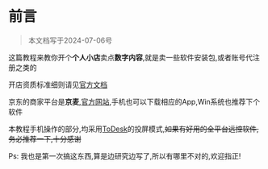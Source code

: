 # 前言

>   本文档写于2024-07-06号

这篇教程来教你开个**个人小店**卖点**数字内容**,就是卖一些软件安装包,或者账号代注册之类的

开店资质标准细则请见[官方文档](https://rule.jd.com/rule/ruleDetail.action?ruleId=2614&btype=1)

京东的商家平台是**京麦**,[官方网站](https://passport.shop.jd.com),手机也可以下载相应的App,Win系统也推荐下个软件

本教程手机操作的部分,均采用[ToDesk](https://www.todesk.com/)的投屏模式,~~如果有好用的全平台远控软件,务必推荐一下,十分感谢~~

Ps: 我也是第一次搞这东西,算是边研究边写了,所以有哪里不对的,欢迎指正!
